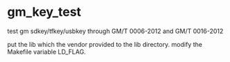 # gm_key_test
test gm sdkey/tfkey/usbkey through GM/T 0006-2012 and GM/T 0016-2012

put the lib which the vendor provided to the lib directory.
modify the Makefile variable LD_FLAG.

